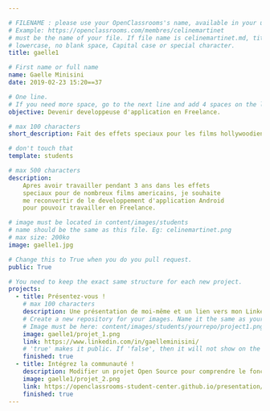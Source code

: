 ```yaml
---

# FILENAME : please use your OpenClassrooms's name, available in your url.
# Example: https://openclassrooms.com/membres/celinemartinet
# must be the name of your file. If file name is celinemartinet.md, title is celinemartinet.
# lowercase, no blank space, Capital case or special character.
title: gaelle1

# First name or full name
name: Gaelle Minisini
date: 2019-02-23 15:20==37

# One line.
# If you need more space, go to the next line and add 4 spaces on the left, as in 'description'.
objective: Devenir developpeuse d'application en Freelance.

# max 100 characters
short_description: Fait des effets speciaux pour les films hollywoodiens.

# don't touch that
template: students

# max 500 characters
description:
    Apres avoir travailler pendant 3 ans dans les effets
    speciaux pour de nombreux films americains, je souhaite
    me reconvertir de le developpement d'application Android
    pour pouvoir travailler en Freelance.

# image must be located in content/images/students
# name should be the same as this file. Eg: celinemartinet.png
# max size: 200ko
image: gaelle1.jpg

# Change this to True when you do you pull request.
public: True

# You need to keep the exact same structure for each new project.
projects:
  - title: Présentez-vous !
    # max 100 characters
    description: Une présentation de moi-même et un lien vers mon LinkedIn.
    # Create a new repository for your images. Name it the same as your nickname and profile picture.
    # Image must be here: content/images/students/yourrepo/project1.png
    image: gaelle1/projet_1.png
    link: https://www.linkedin.com/in/gaelleminisini/
    # 'true' makes it public. If 'false', then it will not show on the website.
    finished: true
  - title: Intégrez la communauté !
    description: Modifier un projet Open Source pour comprendre le fonctionnement de Git, de Github et des pull requests.
    image: gaelle1/projet_2.png
    link: https://openclassrooms-student-center.github.io/presentation/students/gaelle1.html
    finished: true
---
```

